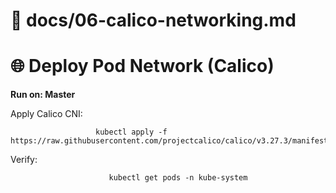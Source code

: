 # 📄 docs/06-calico-networking.md

# 🌐 Deploy Pod Network (Calico)

**Run on: Master**

Apply Calico CNI:

                       kubectl apply -f https://raw.githubusercontent.com/projectcalico/calico/v3.27.3/manifests/calico.yaml

Verify:

                          kubectl get pods -n kube-system
